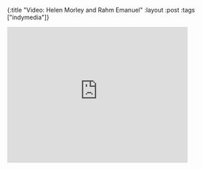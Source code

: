 {:title "Video: Helen Morley and Rahm Emanuel"
:layout :post
:tags  ["indymedia"]}

<iframe width="420" height="315" src="https://www.youtube.com/embed/76ZfJpUGmwc" frameborder="0" allowfullscreen></iframe>